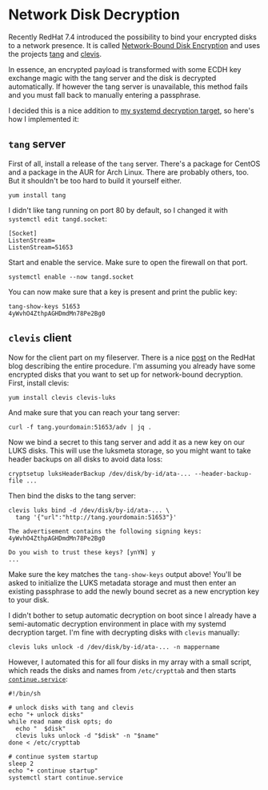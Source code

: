 # Network Disk Decryption

Recently RedHat 7.4 introduced the possibility to bind your encrypted disks to a
network presence. It is called [Network-Bound Disk Encryption][NBDE]
and uses the projects [tang](https://github.com/latchset/tang) and
[clevis](https://github.com/latchset/clevis).

[NBDE]: https://access.redhat.com/documentation/en-US/Red_Hat_Enterprise_Linux/7/html/Security_Guide/sec-Using_Network-Bound_Disk_Encryption.html

In essence, an encrypted payload is transformed with some ECDH key exchange magic with
the tang server and the disk is decrypted automatically. If however the tang server is
unavailable, this method fails and you must fall back to manually entering a passphrase.

I decided this is a nice addition to [my systemd decryption target](systemd-disk-decryption-target.md),
so here's how I implemented it:

## `tang` server

First of all, install a release of the `tang` server. There's a package for CentOS and
a package in the AUR for Arch Linux. There are probably others, too. But it shouldn't
be too hard to build it yourself either.

    yum install tang

I didn't like tang running on port 80 by default, so I changed it with `systemctl edit tangd.socket`:

    [Socket]
    ListenStream=
    ListenStream=51653

Start and enable the service. Make sure to open the firewall on that port.

    systemctl enable --now tangd.socket

You can now make sure that a key is present and print the public key:

    tang-show-keys 51653
    4yWvhO4ZthpAGHDmdMn78Pe2Bg0

## `clevis` client

Now for the client part on my fileserver. There is a nice [post][rhpost] on the RedHat blog
describing the entire procedure. I'm assuming you already have some encrypted disks that you want
to set up for network-bound decryption. First, install clevis:

[rhpost]: https://www.redhat.com/en/blog/easier-way-manage-disk-decryption-boot-red-hat-enterprise-linux-75-using-nbde

    yum install clevis clevis-luks

And make sure that you can reach your tang server:

    curl -f tang.yourdomain:51653/adv | jq .

Now we bind a secret to this tang server and add it as a new key on our LUKS disks. This will
use the luksmeta storage, so you might want to take header backups on all disks to avoid data loss:

    cryptsetup luksHeaderBackup /dev/disk/by-id/ata-... --header-backup-file ...

Then bind the disks to the tang server:

    clevis luks bind -d /dev/disk/by-id/ata-... \
      tang '{"url":"http://tang.yourdomain:51653"}'

    The advertisement contains the following signing keys:
    4yWvhO4ZthpAGHDmdMn78Pe2Bg0

    Do you wish to trust these keys? [ynYN] y
    ...

Make sure the key matches the `tang-show-keys` output above! You'll be asked to initialize the LUKS
metadata storage and must then enter an existing passphrase to add the newly bound secret as a new
encryption key to your disk.

I didn't bother to setup automatic decryption on boot since I already have a semi-automatic decryption
environment in place with my systemd decryption target. I'm fine with decrypting disks with `clevis`
manually:

    clevis luks unlock -d /dev/disk/by-id/ata-... -n mappername

However, I automated this for all four disks in my array with a small script, which reads the disks and
names from `/etc/crypttab` and then starts [`continue.service`](systemd-decryption-target.md#continueservice):

```
#!/bin/sh

# unlock disks with tang and clevis
echo "+ unlock disks"
while read name disk opts; do
  echo "  $disk"
  clevis luks unlock -d "$disk" -n "$name"
done < /etc/crypttab

# continue system startup
sleep 2
echo "+ continue startup"
systemctl start continue.service
```

